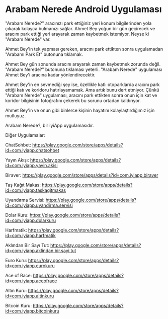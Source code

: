 # Arabam Nerede Android Uygulaması

"Arabam Nerede?" aracınızı park ettiğiniz yeri konum bilgilerinden yola çıkarak kolayca bulmanızı sağlar.
Ahmet Bey yoğun bir gün geçirecek ve aracını park ettiği yeri arayarak zaman kaybetmek istemiyor. Neyse ki "Arabam Nerede" var.

Ahmet Bey'in tek yapması gereken, aracını park ettikten sonra uygulamadan "Arabamı Park Et" butonuna tıklamak.

Ahmet Bey gün sonunda aracını arayarak zaman kaybetmek zorunda değil. "Arabam Nerede?" butonuna tıklaması yeterli. "Arabam Nerede" uygulaması Ahmet Bey'i aracına kadar yönlendirecektir.

Ahmet Bey'in en sevmediği şey ise, özellikle katlı otoparklarda aracını park ettiği katı ve koridoru hatırlayamamak. Ama artık bunu dert etmiyor. Çünkü "Arabam Nerede" uygulaması, aracını park ettikten sonra onun için kat ve koridor bilgisinin fotoğrafını çekerek bu sorunu ortadan kaldırıyor.

Ahmet Bey'in ve onun gibi binlerce kişinin hayatını kolaylaştırdığımız için mutluyuz.

Arabam Nerede?, bir iyiApp uygulamasıdır.

Diğer Uygulamalar:

ChatSohbet: https://play.google.com/store/apps/details?id=com.iyiapp.chatsohbet

Yayın Akışı: https://play.google.com/store/apps/details?id=com.iyiapp.yayin.akisi

Biraver: https://play.google.com/store/apps/details?id=com.iyiapp.biraver

Taş Kağıt Makas: https://play.google.com/store/apps/details?id=com.iyiapp.taskagitmakas

Uyandırma Servisi: https://play.google.com/store/apps/details?id=com.iyiapp.uyandirma.servisi

Dolar Kuru: https://play.google.com/store/apps/details?id=com.iyiapp.dolarkuru

Harfmatik: https://play.google.com/store/apps/details?id=com.iyiapp.harfmatik

Aklından Bir Sayı Tut: https://play.google.com/store/apps/details?id=com.iyiapp.aklindan.bir.sayi.tut

Euro Kuru: https://play.google.com/store/apps/details?id=com.iyiapp.eurokuru

Ace of Race: https://play.google.com/store/apps/details?id=com.iyiapp.aceofrace

Altın Kuru: https://play.google.com/store/apps/details?id=com.iyiapp.altinkuru

Bitcoin Kuru: https://play.google.com/store/apps/details?id=com.iyiapp.bitcoinkuru
